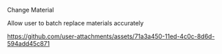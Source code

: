 Change Material

Allow user to batch replace materials accurately

https://github.com/user-attachments/assets/71a3a450-11ed-4c0c-8d6d-594add45c871


